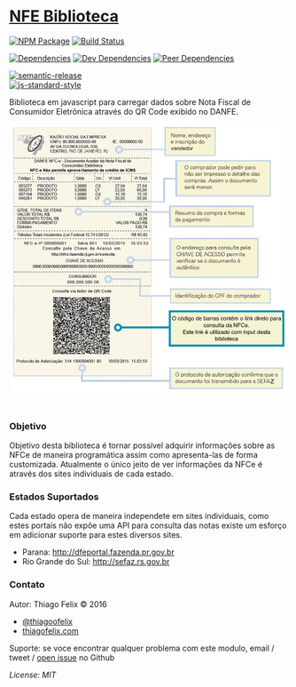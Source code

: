 #  [NFE Biblioteca](http://thiagofelix.github.io/nfe-biblioteca)

[![NPM Package](https://img.shields.io/npm/v/nfe-biblioteca.svg?style=flat-square)](https://www.npmjs.org/package/nfe-biblioteca)
[![Build Status](https://travis-ci.org/thiagofelix/nfe-biblioteca.svg?branch=master)](https://travis-ci.org/thiagofelix/nfe-biblioteca)

[![Dependencies](https://david-dm.org/thiagofelix/nfe-biblioteca/status.svg?style=flat-square)](https://david-dm.org/thiagofelix/nfe-biblioteca#info=dependencies)
[![Dev Dependencies](https://david-dm.org/thiagofelix/nfe-biblioteca/dev-status.svg?style=flat-square)](https://david-dm.org/thiagofelix/nfe-biblioteca#info=devDependencies)
[![Peer Dependencies](https://david-dm.org/thiagofelix/nfe-biblioteca/peer-status.svg?style=flat-square)](https://david-dm.org/thiagofelix/nfe-biblioteca#info=devDependencies)

[![semantic-release][semantic-image] ][semantic-url]  
[![js-standard-style](https://img.shields.io/badge/code%20style-standard-brightgreen.svg)](http://standardjs.com/)  

[semantic-image]: https://img.shields.io/badge/%20%20%F0%9F%93%A6%F0%9F%9A%80-semantic--release-e10079.svg
[semantic-url]: https://github.com/semantic-release/semantic-release

Biblioteca em javascript para carregar dados sobre Nota Fiscal de Consumidor
Eletrônica através do QR Code exibido no DANFE.

<img style='margin: 10px auto; display: block' width='500' src='danfe_nfce.jpg'></img><br>

### Objetivo
Objetivo desta biblioteca é tornar possível adquirir informações sobre as NFCe
de maneira programática assim como apresenta-las de forma customizada. 
Atualmente o único jeito de ver informações da NFCe é através dos sites individuais de cada estado.

### Estados Suportados
Cada estado opera de maneira independete em sites individuais, como estes portais não expõe uma API para consulta das notas
existe um esforço em adicionar suporte para estes diversos sites.

* Parana: http://dfeportal.fazenda.pr.gov.br
* Rio Grande do Sul: http://sefaz.rs.gov.br

### Contato

Autor: Thiago Felix &copy; 2016

* [@thiagoofelix](https://twitter.com/thiagoofelix)
* [thiagofelix.com](http://thiagofelix.com)

Suporte: se voce encontrar qualquer problema com este modulo, email / tweet /
[open issue](https://github.com/thiagofelix/nfe-biblioteca/issues) no Github


*License: MIT*
